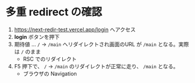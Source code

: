 # 多重 redirect の確認

1. https://next-redir-test.vercel.app/login へアクセス
2. **login** ボタンを押下
3. 期待値 ... `/` -> `/main` へリダイレクトされ画面のURL が `/main` となる。実際は `/` のまま
    - RSC でのリダイレクト
4. F5 押下で、 `/` -> `/main` のリダイレクトが正常に走り、 `/main` となる。
    - ブラウザの Navigation
